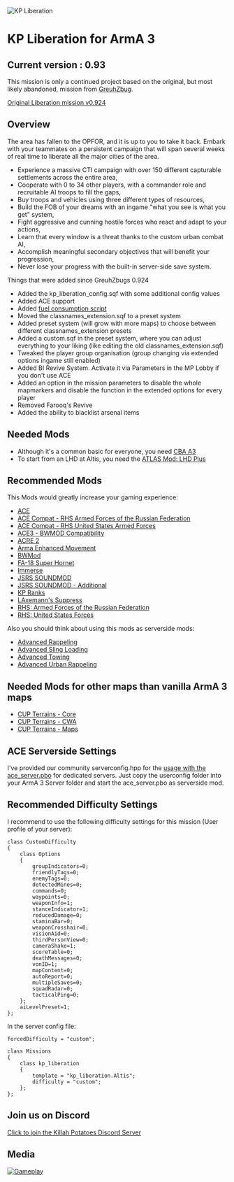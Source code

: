 ![KP Liberation](https://www.killahpotatoes.de/images/arma/liberation.png)

# KP Liberation for ArmA 3

## Current version : 0.93

This mission is only a continued project based on the original, but most likely abandoned, mission from [GreuhZbug](https://github.com/GreuhZbug).

[Original Liberation mission v0.924](https://github.com/GreuhZbug/greuh_liberation.Altis)

## Overview
The area has fallen to the OPFOR, and it is up to you to take it back. Embark with your teammates on a persistent campaign that will span several weeks of real time to liberate all the major cities of the area.
* Experience a massive CTI campaign with over 150 different capturable settlements across the entire area,
* Cooperate with 0 to 34 other players, with a commander role and recruitable AI troops to fill the gaps,
* Buy troops and vehicles using three different types of resources,
* Build the FOB of your dreams with an ingame "what you see is what you get" system,
* Fight aggressive and cunning hostile forces who react and adapt to your actions,
* Learn that every window is a threat thanks to the custom urban combat AI,
* Accomplish meaningful secondary objectives that will benefit your progression,
* Never lose your progress with the built-in server-side save system.

Things that were added since GreuhZbugs 0.924
* Added the kp_liberation_config.sqf with some additional config values
* Added ACE support
* Added [fuel consumption script](https://forums.bistudio.com/topic/201953-kp-fuel-consumption-script/)
* Moved the classnames_extension.sqf to a preset system
* Added preset system (will grow with more maps) to choose between different classnames_extension presets
* Added a custom.sqf in the preset system, where you can adjust everything to your liking (like editing the old classnames_extension.sqf)
* Tweaked the player group organisation (group changing via extended options ingame still enabled)
* Added BI Revive System. Activate it via Parameters in the MP Lobby if you don't use ACE
* Added an option in the mission parameters to disable the whole mapmarkers and disable the function in the extended options for every player
* Removed Farooq's Revive
* Added the ability to blacklist arsenal items

## Needed Mods
* Although it's a common basic for everyone, you need [CBA A3](http://steamcommunity.com/sharedfiles/filedetails/?id=450814997)
* To start from an LHD at Altis, you need the [ATLAS Mod: LHD Plus](http://steamcommunity.com/sharedfiles/filedetails/?id=677642222)

## Recommended Mods
This Mods would greatly increase your gaming experience:
* [ACE](http://steamcommunity.com/sharedfiles/filedetails/?id=463939057)
* [ACE Compat - RHS Armed Forces of the Russian Federation](http://steamcommunity.com/workshop/filedetails/?id=773131200)
* [ACE Compat - RHS United States Armed Forces](http://steamcommunity.com/workshop/filedetails/?id=773125288)
* [ACE3 - BWMOD Compatibility](http://steamcommunity.com/sharedfiles/filedetails/?id=870313336)
* [ACRE 2](http://steamcommunity.com/sharedfiles/filedetails/?id=751965892)
* [Arma Enhanced Movement](http://steamcommunity.com/sharedfiles/filedetails/?id=333310405)
* [BWMod](http://steamcommunity.com/sharedfiles/filedetails/?id=870276636)
* [FA-18 Super Hornet](http://steamcommunity.com/sharedfiles/filedetails/?id=743099837)
* [Immerse](http://steamcommunity.com/sharedfiles/filedetails/?id=825172265)
* [JSRS SOUNDMOD](http://steamcommunity.com/sharedfiles/filedetails/?id=861133494)
* [JSRS SOUNDMOD - Additional](http://steamcommunity.com/sharedfiles/filedetails/?id=863393819)
* [KP Ranks](http://steamcommunity.com/sharedfiles/filedetails/?id=741621641)
* [LAxemann's Suppress](https://steamcommunity.com/sharedfiles/filedetails/?id=825174634)
* [RHS: Armed Forces of the Russian Federation](http://steamcommunity.com/sharedfiles/filedetails/?id=843425103)
* [RHS: United States Forces](http://steamcommunity.com/sharedfiles/filedetails/?id=843577117)

Also you should think about using this mods as serverside mods:
* [Advanced Rappeling](http://steamcommunity.com/sharedfiles/filedetails/?id=713709341)
* [Advanced Sling Loading](http://steamcommunity.com/sharedfiles/filedetails/?id=615007497)
* [Advanced Towing](http://steamcommunity.com/sharedfiles/filedetails/?id=639837898)
* [Advanced Urban Rappeling](http://steamcommunity.com/sharedfiles/filedetails/?id=730310357)

## Needed Mods for other maps than vanilla ArmA 3 maps
* [CUP Terrains - Core](http://steamcommunity.com/sharedfiles/filedetails/?id=583496184)
* [CUP Terrains - CWA](http://steamcommunity.com/sharedfiles/filedetails/?id=853743366)
* [CUP Terrains - Maps](http://steamcommunity.com/sharedfiles/filedetails/?id=583544987)

## ACE Serverside Settings
I've provided our community serverconfig.hpp for the [usage with the ace_server.pbo](https://ace3mod.com/wiki/framework/settings-framework.html#32-loading-up-the-server-config) for dedicated servers.
Just copy the userconfig folder into your ArmA 3 Server folder and start the ace_server.pbo as serverside mod.

## Recommended Difficulty Settings
I recommend to use the following difficulty settings for this mission (User profile of your server):
```
class CustomDifficulty
{
	class Options
	{
		groupIndicators=0;
		friendlyTags=0;
		enemyTags=0;
		detectedMines=0;
		commands=0;
		waypoints=0;
		weaponInfo=1;
		stanceIndicator=1;
		reducedDamage=0;
		staminaBar=0;
		weaponCrosshair=0;
		visionAid=0;
		thirdPersonView=0;
		cameraShake=1;
		scoreTable=0;
		deathMessages=0;
		vonID=1;
		mapContent=0;
		autoReport=0;
		multipleSaves=0;
		squadRadar=0;
		tacticalPing=0;
	};
	aiLevelPreset=1;
};
```

In the server config file:
```
forcedDifficulty = "custom";

class Missions
{
	class kp_liberation
	{
		template = "kp_liberation.Altis";
		difficulty = "custom";
	};
};
```

## Join us on Discord
[Click to join the Killah Potatoes Discord Server](https://discord.gg/bpPUU48)

## Media
[![Gameplay](http://img.youtube.com/vi/hFQIi5qk8gs/0.jpg)](http://www.youtube.com/watch?v=hFQIi5qk8gs)

